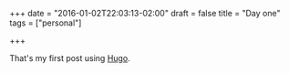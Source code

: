 +++
date = "2016-01-02T22:03:13-02:00"
draft = false
title = "Day one"
tags = ["personal"]

+++

That's my first post using [Hugo](https://gohugo.io).
